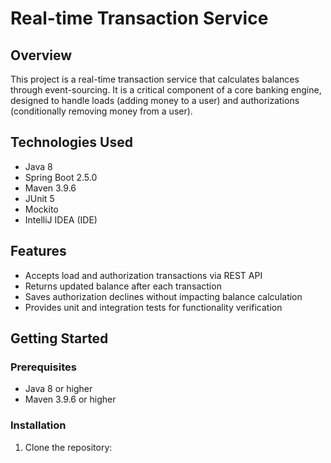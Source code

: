 # Real-time Transaction Service

## Overview

This project is a real-time transaction service that calculates balances through event-sourcing. It is a critical component of a core banking engine, designed to handle loads (adding money to a user) and authorizations (conditionally removing money from a user).

## Technologies Used

- Java 8
- Spring Boot 2.5.0
- Maven 3.9.6
- JUnit 5
- Mockito
- IntelliJ IDEA (IDE)

## Features

- Accepts load and authorization transactions via REST API
- Returns updated balance after each transaction
- Saves authorization declines without impacting balance calculation
- Provides unit and integration tests for functionality verification

## Getting Started

### Prerequisites

- Java 8 or higher
- Maven 3.9.6 or higher

### Installation

1. Clone the repository: